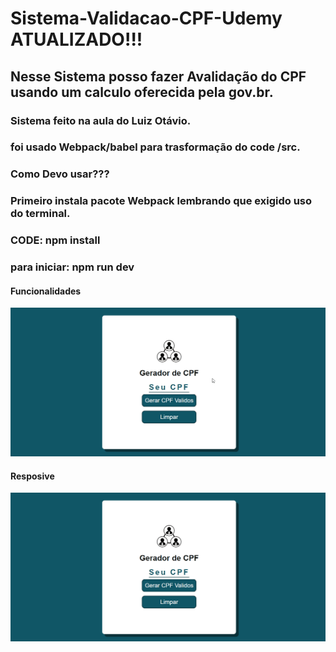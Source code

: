# Sistema-Validacao-CPF-Udemy ATUALIZADO!!!
## Nesse Sistema posso fazer Avalidação do CPF usando um calculo oferecida pela gov.br.
### Sistema feito na aula do Luiz Otávio.
### foi usado Webpack/babel para trasformação do code /src.

### Como Devo usar???
### Primeiro instala pacote Webpack lembrando que exigido uso do terminal.

### CODE: npm install
### para iniciar: npm run dev

#### Funcionalidades

![funcionalidades](https://github.com/Vavatrewq/Sistema-Validacao-CPF-Udemy/blob/master/src/assets/img/GIF/AnimaçãoFunc1.gif)

#### Resposive

![resposive](https://github.com/Vavatrewq/Sistema-Validacao-CPF-Udemy/blob/master/src/assets/img/GIF/AnimaçãoFunc2.gif)
